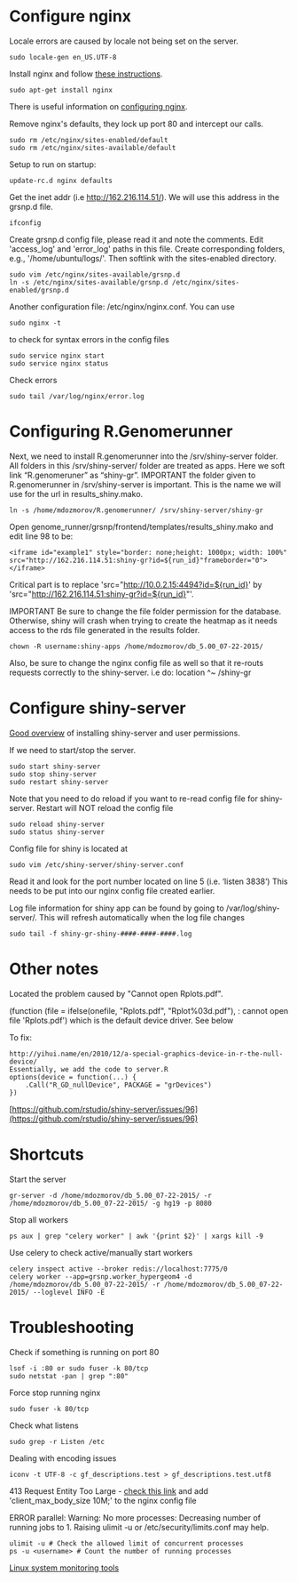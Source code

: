 Configure nginx
===

Locale errors are caused by locale not being set on the server.

    sudo locale-gen en_US.UTF-8

Install nginx and follow [these instructions](https://www.digitalocean.com/community/tutorials/how-to-install-nginx-on-ubuntu-12-04-lts-precise-pangolin).

    sudo apt-get install nginx

There is useful information on [configuring nginx](https://www.digitalocean.com/community/tutorials/how-to-deploy-cherrypy-web-applications-behind-nginx-reverse-proxy).

Remove nginx's defaults, they lock up port 80 and intercept our calls.

    sudo rm /etc/nginx/sites-enabled/default
    sudo rm /etc/nginx/sites-available/default

Setup to run on startup:

    update-rc.d nginx defaults

Get the inet addr (i.e http://162.216.114.51/). We will use this address in the grsnp.d file.

    ifconfig

Create grsnp.d config file, please read it and note the comments. Edit 'access_log' and 'error_log' paths in this file. Create corresponding folders, e.g., '/home/ubuntu/logs/'. Then softlink with the sites-enabled directory.

    sudo vim /etc/nginx/sites-available/grsnp.d
    ln -s /etc/nginx/sites-available/grsnp.d /etc/nginx/sites-enabled/grsnp.d

Another configuration file: /etc/nginx/nginx.conf. You can use 

    sudo nginx -t

to check for syntax errors in the config files

    sudo service nginx start
    sudo service nginx status

Check errors

    sudo tail /var/log/nginx/error.log

Configuring R.Genomerunner
===
Next, we need to install R.genomerunner into the /srv/shiny-server folder. All folders in this /srv/shiny-server/ folder are treated as apps. Here we soft link “R.genomeruner” as “shiny-gr”. IMPORTANT the folder given to R.genomerunner in /srv/shiny-server is important. This is the name we will use for the url in results_shiny.mako.

    ln -s /home/mdozmorov/R.genomerunner/ /srv/shiny-server/shiny-gr

Open genome_runner/grsnp/frontend/templates/results_shiny.mako and edit line 98 to be:

    <iframe id="example1" style="border: none;height: 1000px; width: 100%" src="http://162.216.114.51:shiny-gr?id=${run_id}"frameborder="0"></iframe>

Critical part is to replace 'src="http://10.0.2.15:4494?id=${run_id}' by 'src="http://162.216.114.51:shiny-gr?id=${run_id}"'. 

IMPORTANT Be sure to change the file folder permission for the database. Otherwise, shiny will crash when trying to create the heatmap as it needs access to the rds file generated in the results folder.

    chown -R username:shiny-apps /home/mdozmorov/db_5.00_07-22-2015/

Also, be sure to change the nginx config file as well so that it re-routs requests correctly to the shiny-server. i.e do: location ^~ /shiny-gr

Configure shiny-server
===

[Good overview](http://deanattali.com/2015/05/09/setup-rstudio-shiny-server-digital-ocean/#install-shiny) of installing shiny-server and user permissions.

If we need to start/stop the server.

    sudo start shiny-server
    sudo stop shiny-server
    sudo restart shiny-server

Note that you need to do reload if you want to re-read config file for shiny-server. Restart will NOT reload the config file

    sudo reload shiny-server
    sudo status shiny-server

Config file for shiny is located at 

    sudo vim /etc/shiny-server/shiny-server.conf

Read it and look for the port number located on line 5 (i.e. ‘listen 3838’)
This needs to be put into our nginx config file created earlier.

Log file information for shiny app can be found by going to /var/log/shiny-server/. This will refresh automatically when the log file changes

    sudo tail -f shiny-gr-shiny-####-####-####.log

Other notes
===

Located the problem caused by "Cannot open Rplots.pdf".

(function (file = ifelse(onefile, "Rplots.pdf", "Rplot%03d.pdf"),  : 
  cannot open file 'Rplots.pdf')
which is the default device driver. See below

To fix:

    http://yihui.name/en/2010/12/a-special-graphics-device-in-r-the-null-device/
    Essentially, we add the code to server.R
    options(device = function(...) {
        .Call("R_GD_nullDevice", PACKAGE = "grDevices")
    })

[https://github.com/rstudio/shiny-server/issues/96](https://github.com/rstudio/shiny-server/issues/96)

Shortcuts
===

Start the server

    gr-server -d /home/mdozmorov/db_5.00_07-22-2015/ -r /home/mdozmorov/db_5.00_07-22-2015/ -g hg19 -p 8080

Stop all workers

    ps aux | grep "celery worker" | awk '{print $2}' | xargs kill -9

Use celery to check active/manually start workers

    celery inspect active --broker redis://localhost:7775/0
    celery worker --app=grsnp.worker_hypergeom4 -d /home/mdozmorov/db_5.00_07-22-2015/ -r /home/mdozmorov/db_5.00_07-22-2015/ --loglevel INFO -E

Troubleshooting
===
Check if something is running on port 80

    lsof -i :80 or sudo fuser -k 80/tcp 
    sudo netstat -pan | grep ":80"

Force stop running nginx

    sudo fuser -k 80/tcp

Check what listens

    sudo grep -r Listen /etc

Dealing with encoding issues

    iconv -t UTF-8 -c gf_descriptions.test > gf_descriptions.test.utf8

413 Request Entity Too Large - [check this link](http://cnedelcu.blogspot.com/2013/09/nginx-error-413-request-entity-too-large.html) and add 'client_max_body_size 10M;' to the nginx config file

ERROR parallel: Warning: No more processes: Decreasing number of running jobs to 1. Raising ulimit -u or /etc/security/limits.conf may help.

    ulimit -u # Check the allowed limit of concurrent processes
    ps -u <username> # Count the number of running processes

[Linux system monitoring tools](http://www.cyberciti.biz/tips/top-linux-monitoring-tools.html)
